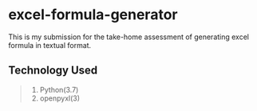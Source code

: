 # excel-formula-generator

This is my submission for the take-home assessment of generating excel formula in textual format.

## Technology Used

> 1. Python(3.7)
> 2. openpyxl(3)
